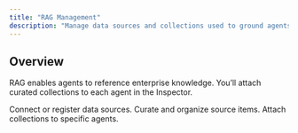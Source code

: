 ```yaml
---
title: "RAG Management"
description: "Manage data sources and collections used to ground agents."
---
```


## Overview

RAG enables agents to reference enterprise knowledge. You’ll attach curated collections to each agent in the Inspector.

<CardGroup cols={2}>
<Card title="Adding Data Sources" href="/flowgen/rag-management/data-sources" icon="folder">Connect or register data sources.</Card>
<Card title="Creating Collections" href="/flowgen/rag-management/collections" icon="layers">Curate and organize source items.</Card>
<Card title="Referencing in Agents" href="/flowgen/rag-management/referencing" icon="link">Attach collections to specific agents.</Card>
</CardGroup>
